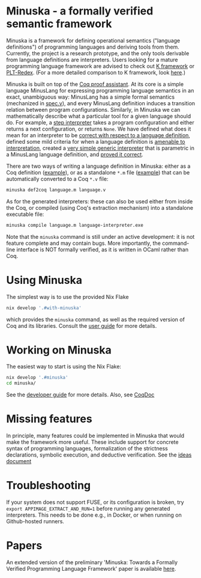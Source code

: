 # Minuska - a formally verified semantic framework

Minuska is a framework for defining operational semantics ("language definitions") of programming languages and deriving tools from them.
Currently, the project is a research prototype, and the only tools derivable from language definitions are interpreters.
Users looking for a mature programming language framework are advised to check out [K framework](https://kframework.org/) or [PLT-Redex](https://redex.racket-lang.org/).
(For a more detailed comparison to K framework, look [here](./doc/comparison-to-k-framework.md).)

Minuska is built on top of the [Coq proof assistant](https://coq.inria.fr/). At its core is a simple language MinusLang for expressing programming language semantics
in an exact, unambiguous way: MinusLang has a simple formal semantics (mechanized in [spec.v](https://h0nzzik.github.io/minuska/Minuska.spec.html)),
and every MinusLang definition induces a transition relation between program configurations.
Similarly, in Minuska we can mathematically describe what a particular tool for a given language should do.
For example, a [step interpreter](https://h0nzzik.github.io/minuska/Minuska.spec_interpreter.html#Interpreter) takes a program configuration
and either returns a next configuration, or returns `None`.
We have defined what does it mean for an interpreter to be [correct with respect to a language definition](https://h0nzzik.github.io/minuska/Minuska.spec_interpreter.html#Interpreter_sound'),
defined some mild criteria for when a language definition is [amenable to interpretation](https://h0nzzik.github.io/minuska/Minuska.spec_interpreter.html#RewritingRule2_wf),
created a [very simple generic interpreter](https://h0nzzik.github.io/minuska/Minuska.naive_interpreter.html#naive_interpreter) that is parametric in a MinusLang language definition,
and [proved it correct](https://h0nzzik.github.io/minuska/Minuska.naive_interpreter.html#naive_interpreter_sound).

There are two ways of writing a language definition in Minuska: either as a Coq definition ([example](https://h0nzzik.github.io/minuska/Minuska.example.html)), or as a standalone `*.m` file ([example](https://github.com/h0nzZik/minuska/blob/main/languages/decrement/decrement.m)) that can be automatically converted to a Coq `*.v` file:
```sh
minuska def2coq language.m language.v
```
As for the generated interpreters: these can also be used either from inside the Coq, or compiled (using Coq's extraction mechanism) into a standalone executable file:
```sh
minuska compile language.m language-interpreter.exe
```
Note that the `minuska` command is still under an active development: it is not feature complete and may contain bugs.
More importantly, the command-line interface is NOT formally verified, as it is written in OCaml rather than Coq.

# Using Minuska

The simplest way is to use the provided Nix Flake
```sh
nix develop '.#with-minuska'
```
which provides the `minuska` command, as well as the required version of Coq and its libraries.
Consult the [user guide](./doc/user-guide.md) for more details.

# Working on Minuska

The easiest way to start is using the Nix Flake:
```sh
nix develop '.#minuska'
cd minuska/
```
See the [developer guide](./doc/developer-guide.md) for more details.
Also, see [CoqDoc](https://h0nzzik.github.io/minuska/toc.html)

# Missing features

In principle, many features could be implemented in Minuska that would make the framework more useful.
These include support for concrete syntax of programming languages, formalization of the strictness declarations, symbolic execution, and deductive verification.
See the [ideas document](./doc/ideas.md)

# Troubleshooting

If your system does not support FUSE, or its configuration is broken, try `export APPIMAGE_EXTRACT_AND_RUN=1` before running any generated interpreters.
This needs to be done e.g., in Docker, or when running on Github-hosted runners.

# Papers

An extended version of the preliminary 'Minuska: Towards a Formally Verified Programming Language Framework' paper is available [here](h0nzzik.github.io/papers/minuska-extended.pdf).
